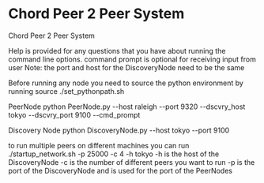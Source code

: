# Chord Peer 2 Peer System
Chord Peer 2 Peer System

Help is provided for any questions that you have about running the command line options.  command prompt is optional for receiving input from user
Note: the port and host for the DiscoveryNode need to be the same

Before running any node you need to source the python environment by running
source ./set_pythonpath.sh

PeerNode
python PeerNode.py --host raleigh --port 9320 --dscvry_host tokyo --dscvry_port 9100 --cmd_prompt

Discovery Node 
python DiscoveryNode.py --host tokyo --port 9100

to run multiple peers on different machines you can run
./startup_network.sh -p 25000 -c 4 -h tokyo
-h is the host of the DiscoveryNode
-c is the number of different peers you want to run
-p is the port of the DiscoveryNode and is used for the port of the PeerNodes
